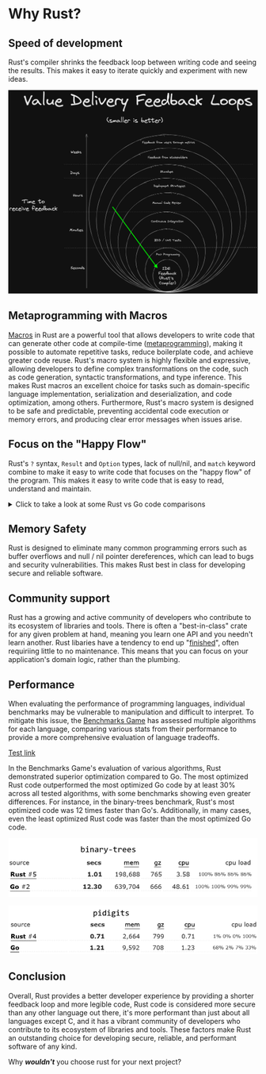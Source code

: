 # Why Rust?

<!-- markdownlint-disable MD033 -->

## Speed of development

Rust's compiler shrinks the feedback loop between writing code and seeing the results. This makes it easy to iterate quickly and experiment with new ideas.

![value-delivery-feedback-loops](./.assets/value-delivery-feedback-loops.png)

## Metaprogramming with Macros

[Macros](https://doc.rust-lang.org/book/ch19-06-macros.html) in Rust are a powerful tool that allows developers to write code that can generate other code at compile-time ([metaprogramming](https://en.wikipedia.org/wiki/Metaprogramming)), making it possible to automate repetitive tasks, reduce boilerplate code, and achieve greater code reuse. Rust's macro system is highly flexible and expressive, allowing developers to define complex transformations on the code, such as code generation, syntactic transformations, and type inference. This makes Rust macros an excellent choice for tasks such as domain-specific language implementation, serialization and deserialization, and code optimization, among others. Furthermore, Rust's macro system is designed to be safe and predictable, preventing accidental code execution or memory errors, and producing clear error messages when issues arise.

## Focus on the "Happy Flow"

Rust's `?` syntax, `Result` and `Option` types, lack of null/nil, and `match` keyword combine to make it easy to write code that focuses on the "happy flow" of the program. This makes it easy to write code that is easy to read, understand and maintain.

<details>
  <summary>Click to take a look at some Rust vs Go code comparisons</summary>

### Go

```go
func DoSomething() (*MyResultType, error) {
    result, err := SomeOperation()
    if err != nil {
        return nil, err
    }
    return result, nil
}
```

In this example, the function DoSomething calls SomeOperation and checks the error value. If an error occurs, it is returned, otherwise the function returns the result.

Now let's take a look at the equivalent Rust code:

### Rust

```rust
fn do_something() -> Result<MyResultType, Error> {
    let result = some_operation()?;
    Ok(result)
}
```

In Rust, the ? operator is used to propagate errors up the call stack. If an error occurs in some_operation, it is returned as a Result type, and the ? operator automatically returns the error from the some_operation function up the stack.

Here's how the outer function might look like in Go:

### Go (outer function)

```go
func doSomethingElse() (*MyResultType, error) {
    val, err := SomeOperation()
    if err != nil {
        if errors.Is(err, ErrorKindNotFound) {
            fmt.Println("Xyz resource was not found")
            return nil, ErrorKindNotFound
        }
        fmt.Println("A different error message")
        return nil, err
    }
    return val, nil
}
```

The indentation here for such a simple case makes the code increasingly difficult to read. The `if` statements are nested, and the `return` statements are scattered throughout the function. A reference to nil occurs 4(!) times, and all this combines to make it much harder follow the intended, "happy" flow of the code.

Here's how Rust's match statements can be used to handle different error conditions, reduce indentation, and keep the focus on the happy flow:

### Rust (outer function)

```rust
fn do_something_else() -> Result<MyResultType, Error> {
    let result = match some_other_operation() {
        Ok(val) => val,
        Err(ErrorKind::NotFound) => {
            println!("Xyz resource was not found")
            return err;
        },
        Err(err) => {
            println!("A different error message")
            return err;
        },
    };
    Ok(result)
}
```

In this example, the `match` statement is used to handle different error conditions. If the `some_other_operation` call returns an Ok value, the result is assigned to result. If the call returns a NotFound error, the function returns an error with the same type. If the call returns any other error, the function returns that error.

Rust's error handling, ? syntax, and match statements work together to keep the focus on the happy flow by providing concise and expressive ways to handle errors and propagate them up the call stack. This makes it easier for developers to write correct and maintainable code, and it makes it easier for other developers to read and understand the code. The value in this is hard to overstate.

</details>

## Memory Safety

Rust is designed to eliminate many common programming errors such as buffer overflows and null / nil pointer dereferences, which can lead to bugs and security vulnerabilities. This makes Rust best in class for developing secure and reliable software.

## Community support

Rust has a growing and active community of developers who contribute to its ecosystem of libraries and tools. There is often a "best-in-class" crate for any given problem at hand, meaning you learn one API and you needn't learn another. Rust libaries have a tendency to end up "[finished](https://www.youtube.com/watch?v=Q3AhzHq8ogs)", often requiriing little to no maintenance. This means that you can focus on your application's domain logic, rather than the plumbing.

## Performance

When evaluating the performance of programming languages, individual benchmarks may be vulnerable to manipulation and difficult to interpret. To mitigate this issue, the [Benchmarks Game](https://benchmarksgame-team.pages.debian.net/benchmarksgame/fastest/rust-go.html) has assessed multiple algorithms for each language, comparing various stats from their performance to provide a more comprehensive evaluation of language tradeoffs.

[Test link](https://github.com/liamwh/Velox/blob/main/docs/Why-Rust.md#performance)

In the Benchmarks Game's evaluation of various algorithms, Rust demonstrated superior optimization compared to Go. The most optimized Rust code outperformed the most optimized Go code by at least 30% across all tested algorithms, with some benchmarks showing even greater differences. For instance, in the binary-trees benchmark, Rust's most optimized code was 12 times faster than Go's. Additionally, in many cases, even the least optimized Rust code was faster than the most optimized Go code.

![binary-trees](./.assets/benchmark-game-binary-trees.png)

![pidigits](./.assets/benchmark-game-pidigits.png)

## Conclusion

Overall, Rust provides a better developer experience by providing a shorter feedback loop and more legible code, Rust code is considered more secure than any other language out there, it's more performant than just about all languages except C, and it has a vibrant community of developers who contribute to its ecosystem of libraries and tools. These factors make Rust an outstanding choice for developing secure, reliable, and performant software of any kind.

Why **_wouldn't_** you choose rust for your next project?
